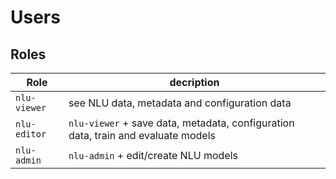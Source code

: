 # Users
## Roles

| Role  | decription   |
|---|---|
| `nlu-viewer` | see NLU data, metadata and configuration data | 
| `nlu-editor` |  `nlu-viewer` + save data, metadata, configuration data, train and evaluate models | 
| `nlu-admin`  |  `nlu-admin` + edit/create NLU models  |
